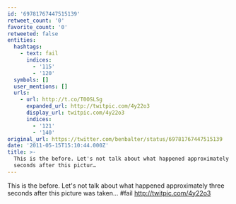 ```yaml
---
id: '69781767447515139'
retweet_count: '0'
favorite_count: '0'
retweeted: false
entities:
  hashtags:
    - text: fail
      indices:
        - '115'
        - '120'
  symbols: []
  user_mentions: []
  urls:
    - url: http://t.co/T0OSLSg
      expanded_url: http://twitpic.com/4y22o3
      display_url: twitpic.com/4y22o3
      indices:
        - '121'
        - '140'
original_url: https://twitter.com/benbalter/status/69781767447515139
date: '2011-05-15T15:10:44.000Z'
title: >-
  This is the before. Let's not talk about what happened approximately three
  seconds after this pictur…
---
```


This is the before. Let's not talk about what happened approximately three seconds after this picture was taken... #fail http://twitpic.com/4y22o3